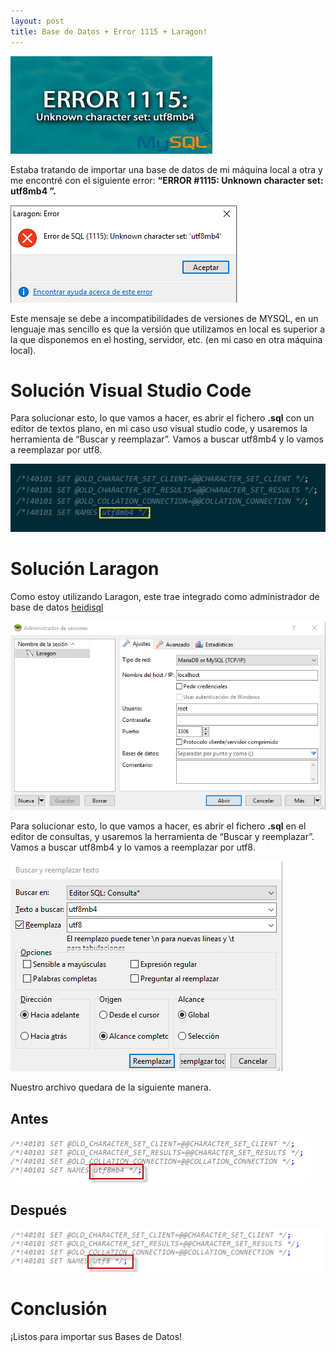 ```yaml
---
layout: post
title: Base de Datos + Error 1115 + Laragon!
---
```

![Banner](..\\images\\Blog\\Banne-rerror-1115.jpg)

Estaba tratando de importar una base de datos de mi máquina local a otra y me encontré con el siguiente error: **“ERROR #1115: Unknown character set: utf8mb4 ”.**

![ERROR #1115](..\\images\\Blog\\error-1115.png)

Este mensaje se debe a incompatibilidades de versiones de MYSQL, en un lenguaje mas sencillo es que la versión que utilizamos en local es superior a la que disponemos en el hosting, servidor, etc. (en mi caso en otra máquina local).

# Solución Visual Studio Code

Para solucionar esto, lo que vamos a hacer, es abrir el fichero **.sql** con un editor de textos plano, en mi caso uso visual studio code, y usaremos la herramienta de “Buscar y reemplazar”. Vamos a buscar utf8mb4 y lo vamos a reemplazar por utf8.

![visual-studio-code](..\\images\\Blog\\visual-studio-code.png)

# Solución Laragon

Como estoy utilizando Laragon, este trae integrado como administrador de base de datos [heidisql](https://www.heidisql.com/download.php)

![heidisql](..\\images\\Blog\\heidisql.png)

Para solucionar esto, lo que vamos a hacer, es abrir el fichero **.sql** en el editor de consultas, y usaremos la herramienta de “Buscar y reemplazar”. Vamos a buscar utf8mb4 y lo vamos a reemplazar por utf8.

![buscar](..\\images\\Blog\\buscaryremplazar.png)

Nuestro archivo quedara de la siguiente manera.

## Antes

![antes](..\\images\\Blog\\antes.png)

## Después

![después](..\\images\\Blog\\despues.png)

# Conclusión

¡Listos para importar sus Bases de Datos!